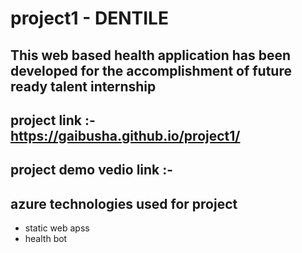# project1 - DENTILE
## This web based health application has been developed for the accomplishment of future ready talent internship 
## project link :- https://gaibusha.github.io/project1/
## project demo vedio link :-
## azure technologies used for project
- static web apss
- health bot

